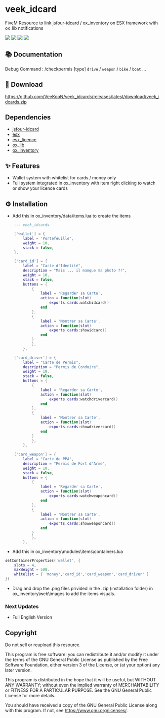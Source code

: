 # veek_idcard

FiveM Resource to link jsfour-idcard / ox_inventory on ESX framework with ox_lib notifications

![](https://img.shields.io/github/downloads/VeeKooN/veek_idcards/total?logo=github)
![](https://img.shields.io/github/downloads/VeeKooN/veek_idcards/latest/total?logo=github)
![](https://img.shields.io/github/contributors/VeeKooN/veek_idcards?logo=github)
![](https://img.shields.io/github/v/release/VeeKooN/veek_idcards?logo=github)

## 📚 Documentation

Debug Command : /checkpermis [type] ``drive`` / ``weapon`` / ``bike`` / ``boat`` ...

## 💾 Download

https://github.com/VeeKooN/veek_idcards/releases/latest/download/veek_idcards.zip

## Dependencies

- [jsfour-idcard](https://github.com/jonassvensson4/jsfour-idcard/)
- [esx](https://github.com/esx-framework/esx_core/)
- [esx_licence](https://github.com/esx-framework/esx_license/)
- [ox_lib](https://github.com/overextended/ox_lib/)
- [ox_inventory](https://github.com/overextended/ox_inventory)

## ✨ Features

- Wallet system with whitelist for cards / money only
- Full system integrated in ox_inventory with item right clicking to watch or show your licence cards

## ⚙️ Installation

- Add this in ox_inventory/data/items.lua to create the items

```lua	
	--- veek_idcards

	['wallet'] = {
		label = 'Portefeuille',
		weight = 10,
		stack = false,
	},

	['card_id'] = {
		label = "Carte d'Identité",
		description = "Mais ... il manque ma photo ?!",
		weight = 10,
		stack = false,
		buttons = {
			{
				label = 'Regarder sa Carte',
				action = function(slot)
					exports.cards:watchidcard()
				end
			},
			{
				label = 'Montrer sa Carte',
				action = function(slot)
					exports.cards:showidcard()
				end
			}
			},
		},

	['card_driver'] = {
		label = "Carte de Permis",
		description = "Permis de Conduire",
		weight = 10,
		stack = false,
		buttons = {
			{
				label = 'Regarder sa Carte',
				action = function(slot)
					exports.cards:watchdrivercard()
				end
			},
			{
				label = 'Montrer sa Carte',
				action = function(slot)
					exports.cards:showdrivercard()
				end
			}
			},
		},
		
	['card_weapon'] = {
		label = "Carte de PPA",
		description = "Permis de Port d'Arme",
		weight = 10,
		stack = false,
		buttons = {
			{
				label = 'Regarder sa Carte',
				action = function(slot)
					exports.cards:watchweaponcard()
				end
			},
			{
				label = 'Montrer sa Carte',
				action = function(slot)
					exports.cards:showweaponcard()
				end
			}
			},
		},
```

- Add this in ox_inventory\modules\items\containers.lua

```lua
setContainerProperties('wallet', {
	slots = 4,
	maxWeight = 500,
	whitelist = { 'money','card_id','card_weapon','card_driver' }
})
```

- Drag and drop the .png files privided in the .zip (installation folder) in ox_inventory\web\images to add the items visuals.

### Next Updates
- Full English Version

## Copyright

Do not sell or reupload this resource.

This program is free software: you can redistribute it and/or modify it under the terms of the GNU General Public License as published by the Free Software Foundation, either version 3 of the License, or (at your option) any later version.

This program is distributed in the hope that it will be useful, but WITHOUT ANY WARRANTY; without even the implied warranty of MERCHANTABILITY or FITNESS FOR A PARTICULAR PURPOSE. See the GNU General Public License for more details.

You should have received a copy of the GNU General Public License along with this program. If not, see <https://www.gnu.org/licenses/>.
